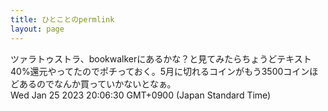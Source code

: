 ```yaml
---
title: ひとことのpermlink
layout: page
---
```

<div class="box" dt="1674644790162">
  ツァラトゥストラ、bookwalkerにあるかな？と見てみたらちょうどテキスト40%還元やってたのでポチっておく。5月に切れるコインがもう3500コインほどあるのでなんか買っていかないとなぁ。
  <div class="content is-small">Wed Jan 25 2023 20:06:30 GMT+0900 (Japan Standard Time)</div>
</div>